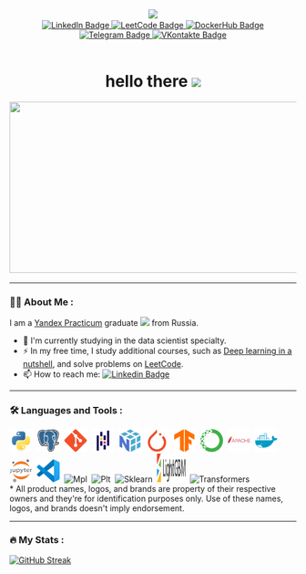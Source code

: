 <div id="header" align="center">
  <img src="https://media.giphy.com/media/v1.Y2lkPTc5MGI3NjExZmNkMDRmNmZjZTA4NDBlNjI5M2NkZWZmNGYyMWZlNTQ0YTQ0ZTVmNCZlcD12MV9pbnRlcm5hbF9naWZzX2dpZklkJmN0PXM/LEe5yo2E9Fi3FmuEPK/giphy.gif" width="100"/>
</div>
<div id="badges" align="center">
  <a href="https://www.linkedin.com/in/vladislav-n-6a737022b">
    <img src="https://img.shields.io/badge/LinkedIn-blue?logo=linkedin&logoColor=white&style=for-the-badge" alt="LinkedIn Badge"/>
  </a>
  <a href="https://leetcode.com/Darveivoldavara">
    <img src="https://img.shields.io/badge/leetcode-black?logo=leetcode&logoColor=yellow&style=for-the-badge" alt="LeetCode Badge"/>
  </a>
  <a href="https://hub.docker.com/repositories/darveivoldavara">
    <img src="https://img.shields.io/badge/dockerhub-blue?logo=docker&logoColor=white&style=for-the-badge" alt="DockerHub Badge"/>
  </a>
</div>
<div id="badges" align="center">
  <a href="https://t.me/Darveivoldavara">
    <img src="https://img.shields.io/badge/Telegram-blue?logo=telegram&logoColor=white&style=for-the-badge" alt="Telegram Badge"/>
  </a>
  <a href="https://vk.com/darveivoldavara">
    <img src="https://img.shields.io/badge/VKontakte-blue?logo=vk&logoColor=white&style=for-the-badge" alt="VKontakte Badge"/>
  </a>
</div>
<div id="badges" align="center">
<img src="https://komarev.com/ghpvc/?username=Darveivoldavara&style=flat-square&color=green" alt=""/>
</div>
<h1 align="center">
  hello there
  <img src="https://media.giphy.com/media/UIeLsVh8P64G4/giphy.gif" width="50px"/>
</h1>
<div align="center">
  <img src="https://media.giphy.com/media/TilmLMmWrRYYHjLfub/giphy.gif" width="650" height="300"/>
</div>

---

### :man_technologist: About Me :
I am a [Yandex Practicum](https://practicum.yandex.ru) graduate <img src="https://media.giphy.com/media/WUlplcMpOCEmTGBtBW/giphy.gif" width="30"> from Russia.
- :seedling: I'm currently studying in the data scientist specialty.
- :zap: In my free time, I study additional courses, such as [Deep learning in a nutshell](https://dlcourse.ai/), and solve problems on [LeetCode](https://leetcode.com/).
- :mailbox: How to reach me: [![Linkedin Badge](https://img.shields.io/badge/-Darveivoldavara-blue?style=flat&logo=Linkedin&logoColor=white)](https://www.linkedin.com/in/vladislav-n-6a737022b)

---

### :hammer_and_wrench: Languages and Tools :
<div>
  <img src="https://github.com/devicons/devicon/blob/master/icons/python/python-original.svg" title="Python" alt="Py" width="40" height="40"/>&nbsp;
  <img src="https://github.com/devicons/devicon/blob/master/icons/postgresql/postgresql-original.svg" title="PostgreSQL" alt="SQL" width="40" height="40"/>&nbsp;
  <img src="https://github.com/devicons/devicon/blob/master/icons/git/git-original.svg" title="GIT" alt="GIT" width="40" height="40"/>&nbsp;
  <img src="https://github.com/devicons/devicon/blob/master/icons/pandas/pandas-original.svg" title="Pandas" alt="Pd" width="40" height="40"/>&nbsp;
  <img src="https://github.com/devicons/devicon/blob/master/icons/numpy/numpy-original.svg" title="Numpy" alt="Np" width="40" height="40"/>&nbsp;
  <img src="https://github.com/devicons/devicon/blob/master/icons/pytorch/pytorch-original.svg" title="PyTorch" alt="Torch" width="40" height="40"/>&nbsp;
  <img src="https://github.com/devicons/devicon/blob/master/icons/tensorflow/tensorflow-original.svg" title="Tensorflow" alt="Tf" width="40" height="40"/>&nbsp;
  <img src="https://github.com/devicons/devicon/blob/master/icons/anaconda/anaconda-original.svg" title="Anaconda" alt="Conda" width="40" height="40"/>&nbsp;
  <img src="https://github.com/devicons/devicon/blob/master/icons/apache/apache-original-wordmark.svg" title="Apache" alt="Spark" width="40" height="40"/>&nbsp;
  <img src="https://github.com/devicons/devicon/blob/master/icons/docker/docker-plain.svg" title="Docker" alt="Docker" width="40" height="40"/>&nbsp;
  <img src="https://github.com/devicons/devicon/blob/master/icons/jupyter/jupyter-original-wordmark.svg" title="Jupiter" alt="Jupiter" width="40" height="40"/>&nbsp;
  <img src="https://github.com/devicons/devicon/blob/master/icons/vscode/vscode-original.svg" title="VSCode" alt="VSC" width="40" height="40"/>&nbsp;
  <img src="https://asset.brandfetch.io/idbyoKq4tZ/idvwpDn6Co.png" title="Mathplotlib" alt="Mpl" width="40" height="40"/>&nbsp;
  <img src="https://asset.brandfetch.io/idwPNp71Xw/id642wtAgP.jpeg" title="Plotly" alt="Plt" width="40" height="40"/>&nbsp;
  <img src="https://asset.brandfetch.io/idW3VhiylC/idmu2oZDb3.svg" title="Scikit Learn" alt="Sklearn" width="50" height="50"/>&nbsp;
  <img src="https://github.com/microsoft/LightGBM/blob/master/docs/logo/LightGBM_logo_black_text.svg" title="LightGBM" alt="LGBM" width="50" height="50"/>&nbsp;
  <img src="https://asset.brandfetch.io/idGqKHD5xE/idyUOkmwIu.svg" title="HuggingFace" alt="Transformers" width="40" height="40"/>&nbsp;
</div>
* All product names, logos, and brands are property of their respective owners and they're for identification purposes only. Use of these names, logos, and brands doesn't imply endorsement.

---

### :fire: My Stats :
[![GitHub Streak](http://github-readme-streak-stats.herokuapp.com?user=Darveivoldavara&theme=dark&background=000000)](https://git.io/streak-stats)
